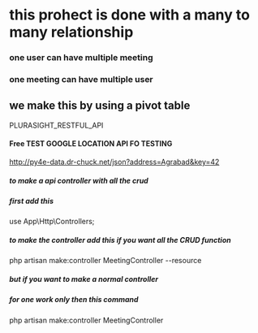 # this prohect is done with a many to many relationship
### one user can have multiple meeting
### one meeting can have multiple user
## we make this by using  a pivot table
PLURASIGHT_RESTFUL_API

#### Free TEST GOOGLE LOCATION API FO TESTING
http://py4e-data.dr-chuck.net/json?address=Agrabad&key=42






##### to make  a api controller with all the crud 
##### first  add this
use App\Http\Controllers;

##### to make the controller add this if you want all the CRUD function
php artisan make:controller MeetingController --resource

##### but if you want to make a normal controller
##### for one work only then this command
php artisan make:controller MeetingController